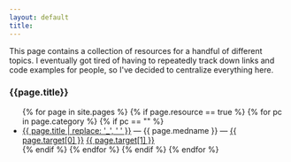 ```yaml
---
layout: default
title:
---
```


This page contains a collection of resources for a handful of
different topics. I eventually got tired of having to repeatedly track
down links and code examples for people, so I've decided to centralize
everything here.


### {{page.title}}
<ul>
{% for page in site.pages %}
{% if page.resource == true %}
{% for pc in page.category %}
{% if pc == "" %}
<li>
  <a href="{{ page.url }}">{{ page.title | replace: '_', ' ' }}</a> &mdash; {{ page.medname }} &mdash; <a href="{{ page.target[0] }}">{{ page.target[0] }}</a> <a href="{{ page.target[1] }}">{{ page.target[1] }}</a> 
</li>
{% endif %} <!-- cat-match-p -->
{% endfor %} <!-- page-category -->
{% endif %} <!-- resource-p -->
{% endfor %} <!-- page -->
</ul>
